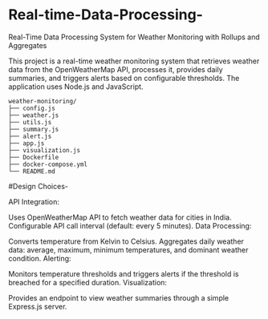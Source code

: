 # Real-time-Data-Processing-
 Real-Time Data Processing System for Weather Monitoring with Rollups and Aggregates
 
This project is a real-time weather monitoring system that retrieves weather data from the OpenWeatherMap API, processes it, provides daily summaries, and triggers alerts based on configurable thresholds. The application uses Node.js and JavaScript.
```
weather-monitoring/
├── config.js
├── weather.js
├── utils.js
├── summary.js
├── alert.js
├── app.js
├── visualization.js
├── Dockerfile
├── docker-compose.yml
└── README.md
```
#Design Choices-

API Integration:

Uses OpenWeatherMap API to fetch weather data for cities in India.
Configurable API call interval (default: every 5 minutes).
Data Processing:

Converts temperature from Kelvin to Celsius.
Aggregates daily weather data: average, maximum, minimum temperatures, and dominant weather condition.
Alerting:

Monitors temperature thresholds and triggers alerts if the threshold is breached for a specified duration.
Visualization:

Provides an endpoint to view weather summaries through a simple Express.js server.



